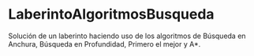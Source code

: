 # LaberintoAlgoritmosBusqueda
Solución de un laberinto haciendo uso de los algoritmos de Búsqueda en Anchura, Búsqueda en Profundidad, Primero el mejor y A*. 
